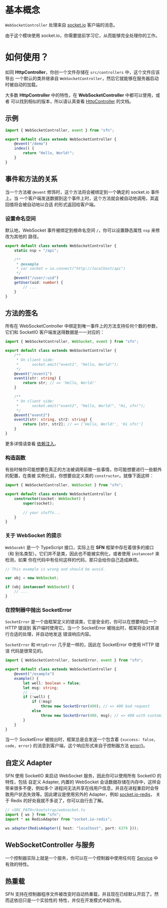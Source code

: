 <!-- title: WebSocket 控制器; order: 4 -->
# 基本概念

`WebSocketController` 处理来自 [socket.io](https://socket.io/) 客户端的消息。

由于这个模块使用 socket.io，你需要提前学习它，从而能够完全处理你的工作。

# 如何使用？

如同 **HttpController**，你创一个文件存储在 `src/controllers` 中，这个文件应该导出
一个默认的类并继承自 `WebSocketController`，然后它就能够在服务器启动时被自动的加载。

大多数 **HttpController** 中的特性，在 **WebSocketController** 中都可以使用，或者
可以找到相似的版本，所以请认真查看 [HttpController](./http-controller) 的文档。

## 示例

```typescript
import { WebSocketController, event } from "sfn";

export default class extends WebSocketController {
    @event("/demo")
    index() {
        return "Hello, World!";
    }
}
```

## 事件和方法的关系

当一个方法被 `@event` 修饰时，这个方法将会被绑定到一个确定的 socket.io 事件上。当
一个客户端发送数据到这个事件上时，这个方法就会被自动地调用，其返回值将会被自动地以合适
的形式返回给客户端。

### 设置命名空间

默认地，WebSocket 事件被绑定到根命名空间 `/`，你可以设置静态属性 `nsp` 来修改为其他的
路径。

```typescript
export default class extends WebSocketController {
    static nsp = "/api";

    /**
     * @example
     * var socket = io.connect("http://localhost/api")
     */
    @event("/user/:uid")
    getUser(uid: number) {
        // ...
    }
}
```

## 方法的签名

所有在 WebSocketController 中绑定到唯一事件上的方法支持任何个数的参数，它们和 
SocketIO 客户端发送得数据是一一对应的：

```typescript
import { WebSocketController, WebSocket, event } from "sfn";

export default class extends WebSocketController {
    /**
     * On client side:
     *      socket.emit("event1", "Hello, World!");
     */
    @event("/event1")
    event1(str: string) {
        return str; // => 'Hello, World!'
    }

    /**
     * On client side:
     *      socket.emit("event2", "Hello, World!", "Hi, sfn!");
     */
    @event("event2")
    event2(str: string, str2: string) {
        return [str, str2]; // => ['Hello, World!', 'Hi sfn!']
    }
}
```

更多详情请查看 [依赖注入](./di#在控制器中自动注入)。

### 构造函数

有些时候你可能想要在真正的方法被调用前做一些事情，你可能想要进行一些额外的配置，在类被
实例化前，你想要自定义类的 `constructor`。就像下面这样：

```typescript
import { WebSocketController, WebSocket } from "sfn";

export default class extends WebSocketController {
    constructor(socket: WebSocket) {
        super(socket);
        
        // your stuffs...
    }
}
```

### 关于 WebSocket 的提示

`WebSocekt` 是一个 TypeScript 接口，实际上在 **SFN** 框架中存在着很多的接口（和 
别名类型）。它们并不是类，因此也不能被实例化，或者使用 `instanceof` 来检测，如果
你在代码中有任何这样的代码，那只会给你自己造成麻烦。

```typescript
// This example is wrong and should be avoid.

var obj = new WebSocket;

if (obj instanceof WebSocket) {
    // ...
}
```

### 在控制器中抛出 SocketError

`SocketError` 是一个由框架定义的错误类，它是安全的，你可以在想要响应一个 HTTP 错误到
客户端时使用它。当一个 SocketError 被抛出时，框架将会对其进行合适的处理，并自动地发送
错误响应内容。

`SocketError` 和 `HttpError` 几乎是一样的，因此在 SocketError 中使用 HTTP 错误
代码是很常见的。

```typescript
import { WebSocketController, SocketError, event } from "sfn";

export default class extends WebSocketController {
    @event("/example")
    example() {
        let well: boolean = false;
        let msg: string;
        // ...
        if (!well) {
            if (!msg)
                throw new SocketError(400); // => 400 bad request
            else
                throw new SocketError(400, msg); // => 400 with customized message
        }
    }
}
```

当一个 SocketError 被抛出时，框架总是会发送一个包含着 
`{success: false, code, error}` 的消息到客户端，这个响应形式来自于控制器方法
[error()](./http-controller#Common-API-response)。

## 自定义 Adapter

SFN 使用 SocketIO 来启动 WebSocket 服务，因此你可以使用所有 SocketIO 的特性，包括
自定义 Adapter, 内置的 WebSocket 会话数据存储在内存中，这样会带来很多不便，例如多个
进程间无法共享在线用户信息，并且在进程重启时会导致用户状态失效等。因此建议是使用另外的
Adapter，例如 [socket.io-redis](https://www.npmjs.com/package/socket.io-redis)，
关于 Redis 的好处我就不多说了，你可以自行去了解。

```typescript
// <SRC_PATH>/bootstrap/websocket.ts
import { ws } from "sfn";
import * as RedisAdapter from "socket.io-redis";

ws.adapter(RedisAdapter({ host: "localhost", port: 6379 }));
```

## WebSocketController 与服务

一个控制器实际上就是一个服务，你可以在一个控制器中使用任何在 [Service](./service) 
中有效的特性。


## 热重载

SFN 支持在控制器程序文件被改变时自动热重载，并且现在已经默认开启了。然而这依旧只是一个实验性的
特性，并仅在开发模式中起作用。